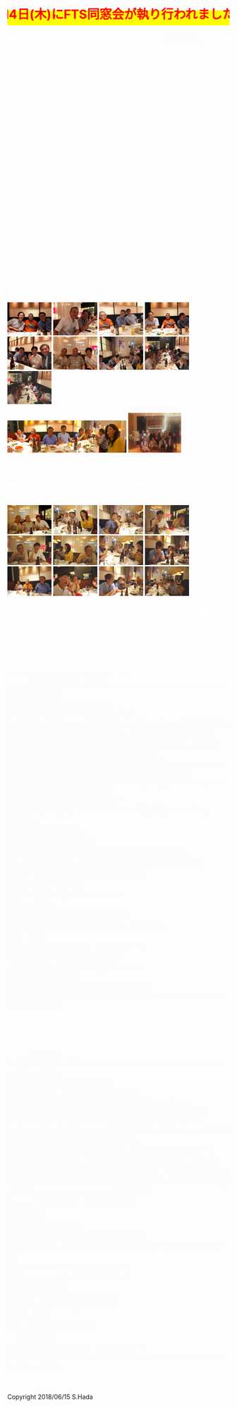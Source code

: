 
<html lang="ja">
 <head>
  <meta charset="utf-8" />
	 

<style type="text/css">

  p {
color: #fffafa;
font-size: 1.5em;
 }
<!--
 .red {color:#ff0000;}
 .grey {color:#999999;}
 .snow {color:#fffafa;}
 .yellow {color:#ff0000; background:#ffff00;}
 .blue {color:#0000ff;}
 .white {color:#ffffff; blinking;}
 .waku {border:2px dotted #99cc66;
　　　　　　line-height: 200%;
　　　　　　padding: 10px;}
 -->
	
 #preview{
	position: relative;
	border: 3px solid #333;
	background: #444;
	padding: 5px;
	display: none;
	color: #FFF;
	text-align: center;
}


#wrap {background:none} /*PC用の背景はオフ*/
body::before {
  content:"";
  display:block;
  position:fixed;
  top:0;
  left:0;
  z-index:-1;
  width:100%;
  height:100vh;
  background:url(https://torokoid.github.io/fts/20180614_01.JPG) center/cover no-repeat; /*fixedをトル！*/
  -webkit-background-size:cover;/*Android4*/
  }
</style>

<link href="https://cdnjs.cloudflare.com/ajax/libs/lightbox2/2.7.1/css/lightbox.css" rel="stylesheet">
 
</head>
<body>
<h1><span class="yellow"><marquee behavior="alternate">!!! 2018年6月14日(木)にFTS同窓会が執り行われました !!!</marquee></span></h1>
<p align="right"><marquee direction="right" scrollamount="20" width="30%">(^_^)/~hada</marquee></p>
<br><br><br><br><br><br><br><br><br><br><br><br><br><br><br><br><br><br><br><br><br><br><br><br><br><br><br><br><br>
<div id="wrap">
<div style="background-color:rgb(255,255,255,0.3);">
<h3><span class="white">↓ 画像はクリックで拡大します。スライドショーで閲覧できます。</span></h3>
<a href="20180614_05.jpg" data-lightbox="abc"><img src="20180614_05.jpg" alt="サンプル画像" width="100" /></a>
<a href="20180614_03.jpg" data-lightbox="abc"><img src="20180614_03.jpg" alt="サンプル画像" width="100" /></a>
<a href="20180614_04.jpg" data-lightbox="abc"><img src="20180614_04.jpg" alt="サンプル画像" width="100" /></a>
<a href="20180614_02.jpg" data-lightbox="abc"><img src="20180614_02.jpg" alt="サンプル画像" width="100" /></a>
<a href="20180614_06.jpg" data-lightbox="abc"><img src="20180614_06.jpg" alt="サンプル画像" width="100" /></a>
<a href="20180614_07.jpg" data-lightbox="abc"><img src="20180614_07.jpg" alt="サンプル画像" width="100" /></a>
<a href="20180614_08.jpg" data-lightbox="abc"><img src="20180614_08.jpg" alt="サンプル画像" width="100" /></a>
<a href="20180614_09.jpg" data-lightbox="abc"><img src="20180614_09.jpg" alt="サンプル画像" width="100" /></a>
<a href="20180614_10.jpg" data-lightbox="abc"><img src="20180614_10.jpg" alt="サンプル画像" width="100" /></a><br><br>
<a href="20180614_11.JPG" data-lightbox="abc"><img src="20180614_11.JPG" alt="サンプル画像" width="270" /></a>
<a href="20180614_01.JPG" data-lightbox="abc"><img src="20180614_01.JPG" alt="サンプル画像" width="120" /></a>
<h4><span class="white">↑パノラマ・マジックで、横山さんの手が千手観音になったり、誰だかわからない女性がいたりします。<br>
画像のダウンロード要望がありましたので、背景画像へのリンクも付けました。</span></h4><br>
<a href="20180614_12.JPG" data-lightbox="abc"><img src="20180614_12.JPG" alt="サンプル画像" width="100" /></a>
<a href="20180614_13.JPG" data-lightbox="abc"><img src="20180614_13.JPG" alt="サンプル画像" width="100" /></a>
<a href="20180614_14.JPG" data-lightbox="abc"><img src="20180614_14.JPG" alt="サンプル画像" width="100" /></a>
<a href="20180614_15.JPG" data-lightbox="abc"><img src="20180614_15.JPG" alt="サンプル画像" width="100" /></a>
<a href="20180614_16.JPG" data-lightbox="abc"><img src="20180614_16.JPG" alt="サンプル画像" width="100" /></a>
<a href="20180614_17.JPG" data-lightbox="abc"><img src="20180614_17.JPG" alt="サンプル画像" width="100" /></a>
<a href="20180614_18.JPG" data-lightbox="abc"><img src="20180614_18.JPG" alt="サンプル画像" width="100" /></a>
<a href="20180614_19.JPG" data-lightbox="abc"><img src="20180614_19.JPG" alt="サンプル画像" width="100" /></a>
<a href="20180614_20.JPG" data-lightbox="abc"><img src="20180614_20.JPG" alt="サンプル画像" width="100" /></a>
<a href="20180614_21.JPG" data-lightbox="abc"><img src="20180614_21.JPG" alt="サンプル画像" width="100" /></a>
<a href="20180614_22.JPG" data-lightbox="abc"><img src="20180614_22.JPG" alt="サンプル画像" width="100" /></a>
<a href="20180614_23.JPG" data-lightbox="abc"><img src="20180614_23.JPG" alt="サンプル画像" width="100" /></a>
<h3><span class="white">パノラマから上は櫛田さん、パノラマから下は緑川さん、背景画像は里村さんから頂きました。</span></h3></div>

<br><br>

<div style="background-color:rgb(255,255,255,0.2);">
<h3><span class="snow">・・・始まりはこのメールから・・・<br>
★★★★★★★★★★★★★★★★★★★★★★★★★★★★★★★★★★★★<br>
From: Masayo Arai (荒井 雅代)<br>
Sent: Friday, April 27, 2018 10:47 AM<br>
To: Toshio Yokoyama (横山 利夫) <Toshio_Yokoyama@n.t.rd.honda.co.jp>; Tadahiro Yaguchi (矢口 忠博) <tadahiro_yaguchi@n.w.rd.honda.co.jp>; 0nh75b05325615n@ezweb.ne.jp; Shuichi Kato (加藤 秀一) <shuichi.kato@mail.a.rd.honda.co.jp>; Yuji Saito (斉藤 祐司) <yuji_saito@n.w.rd.honda.co.jp>; Takero Shibukawa (澁川 岳郎) <takero_shibukawa@n.w.rd.honda.co.jp>; Minoru Kobayashi (小林 実) <minoru_kobayashi@n.t.rd.honda.co.jp>; Satoshi Hada (羽田 智) <satoshi_hada@n.t.rd.honda.co.jp>; Jun_A_Tomizawa@hm.honda.co.j; mm113.green@gmail.com; kazk408@gmail.com; tomiji.sugimoto@tmg-n.com; gonnemomo@yahoo.co.jp; yoshi.0611yama@ezweb.ne.jp; m-tsuge0392@xb4.so-net.ne.jp<br>
Cc: masayoarai1129@gmail.com<br>
Subject: 【ご案内】　未来交通システム研究室同窓会のご案内<br>
関係各位<br>
お世話様でございます。<br>
のびのびにしておりました<br>
未来交通システム研究室同窓会を以下の日程で行います。<br>
少し先になりますが、場所を予約する関係で出席できる方は<br>
このメールにご連絡いただけると幸いです。<br>
よろしくお願いします。<br>
日時：2018年6月14日（木）19:00<br>
場所：23区内<br>
加藤正彰さんもご出席いただけます！<br>
※前回お返事届いた方のみにご連絡しております。<br>
荒井　雅代<br>
株式会社 本田技術研究所　R&DセンターＸ<br>
〒351-0188　埼玉県和光市本町8-1<br>
外線：080-4789-8853　内線：8705148<br>
FAX:048-462-5106<br>
E-mail:masayo_arai@n.w.rd.honda.co.jp<br>
★★★★★★★★★★★★★★★★★★★★★★★★★★★★★★★★★★★★<br></span></h3>
</div>

<br><br>


<div style="background-color:rgb(255,255,255,0.2);">
<h3><span class="snow">・・・開催宣言・・・<br>
★★★★★★★★★★★★★★★★★★★★★★★★★★★★★★★★★★★★<br>
From: Masayo Arai (荒井 雅代)<br>
Sent: Monday, June 04, 2018 2:12 PM<br>
To: mm113.green@gmail.com; kazk408@gmail.com; tomiji.sugimoto@tmg-n.com; gonnemomo@yahoo.co.jp; yoshi.0611yama@ezweb.ne.jp; m-tsuge0392@xb4.so-net.ne.jp; Toshio Yokoyama (横山 利夫) <Toshio_Yokoyama@n.t.rd.honda.co.jp>; Tadahiro Yaguchi (矢口 忠博) <tadahiro_yaguchi@n.w.rd.honda.co.jp>; Yasuhiro Sakashita (坂下 泰広) <yasuhiro_sakashita@n.w.rd.honda.co.jp>; 0nh75b05325615n@ezweb.ne.jp; Shuichi Kato (加藤 秀一) <shuichi.kato@mail.a.rd.honda.co.jp>; Yuji Saito (斉藤 祐司) <yuji_saito@n.w.rd.honda.co.jp>; Takero Shibukawa (澁川 岳郎) <takero_shibukawa@n.w.rd.honda.co.jp>; Minoru Kobayashi (小林 実) <minoru_kobayashi@n.t.rd.honda.co.jp>; Satoshi Hada (羽田 智) <satoshi_hada@n.t.rd.honda.co.jp>; Yutaka Kamata (鎌田 豊) <Yutaka_Kamata@n.t.rd.honda.co.jp>; MASASHI SATOMURA (里村 昌史) <Masashi_Satomura@hm.honda.co.jp>; KAZUYA TAMURA (田村 和也) <kazuya_tamura@hm.honda.co.jp>; Kazuyuki Maruyama (丸山 一幸) <kazuyuki.maruyama@mail.a.rd.honda.co.jp><br>
Subject: 【人数確認】　FTS関連同窓会　<br>
関係者各位<br>
お世話様でございます。<br>
FTS関連の同窓会を以下の日程で行います。<br>
参加できる方は、このメールに6月7日（木）までにお返事くださーい。<br>
日時：2018年6月14日（木）19:00～<br>
場所：Chinese Grill 随園別館 京橋店<br>
        050-3476-0232<br>
        https://r.gnavi.co.jp/p386002/<br>
内容：コース料理を注文する予定<br>
予約名：荒井<br>
よろしくお願いいたします。<br>　
荒井　雅代<br>
株式会社 本田技術研究所　R&DセンターＸ<br>
★★★★★★★★★★★★★★★★★★★★★★★★★★★★★★★★★★★★<br></span></h3>
	</div></div>

<script src="https://code.jquery.com/jquery-1.12.4.min.js" type="text/javascript"></script>
<script src="https://cdnjs.cloudflare.com/ajax/libs/lightbox2/2.7.1/js/lightbox.min.js" type="text/javascript"></script>

</body>

</html>
<br><br>

<!-- フッタ -->
 <footer>
 Copyright 2018/06/15 S.Hada
 </footer>

